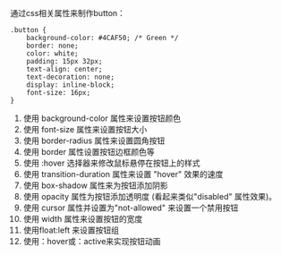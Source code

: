 通过css相关属性来制作button：
```
.button {
    background-color: #4CAF50; /* Green */
    border: none;
    color: white;
    padding: 15px 32px;
    text-align: center;
    text-decoration: none;
    display: inline-block;
    font-size: 16px;
}
```
1. 使用 background-color 属性来设置按钮颜色
2. 使用 font-size 属性来设置按钮大小
3. 使用 border-radius 属性来设置圆角按钮
4. 使用 border 属性设置按钮边框颜色等
5. 使用 :hover 选择器来修改鼠标悬停在按钮上的样式
6. 使用 transition-duration 属性来设置 "hover" 效果的速度
7. 使用 box-shadow 属性来为按钮添加阴影
8. 使用 opacity 属性为按钮添加透明度 (看起来类似"disabled" 属性效果)。
9. 使用 cursor 属性并设置为"not-allowed" 来设置一个禁用按钮
10. 使用 width 属性来设置按钮的宽度
11. 使用float:left 来设置按钮组
12. 使用：hover或：active来实现按钮动画

